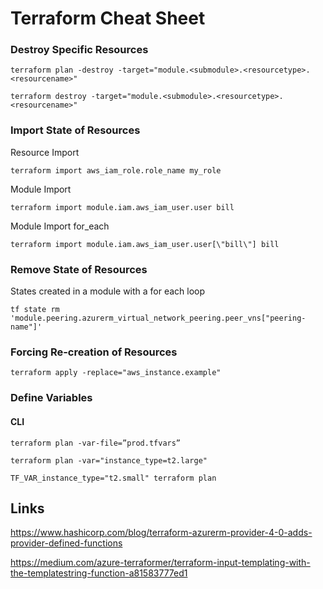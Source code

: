 # Terraform Cheat Sheet

### Destroy Specific Resources

    terraform plan -destroy -target="module.<submodule>.<resourcetype>.<resourcename>"

    terraform destroy -target="module.<submodule>.<resourcetype>.<resourcename>"

### Import State of Resources

Resource Import

    terraform import aws_iam_role.role_name my_role

Module Import

    terraform import module.iam.aws_iam_user.user bill

Module Import for_each

    terraform import module.iam.aws_iam_user.user[\"bill\"] bill    

### Remove State of Resources

States created in a module with a for each loop

    tf state rm 'module.peering.azurerm_virtual_network_peering.peer_vns["peering-name"]'


### Forcing Re-creation of Resources

    terraform apply -replace="aws_instance.example"

### Define Variables

#### CLI

    terraform plan -var-file=”prod.tfvars”

    terraform plan -var="instance_type=t2.large"

    TF_VAR_instance_type="t2.small" terraform plan
    


## Links

https://www.hashicorp.com/blog/terraform-azurerm-provider-4-0-adds-provider-defined-functions
  
https://medium.com/azure-terraformer/terraform-input-templating-with-the-templatestring-function-a81583777ed1 
